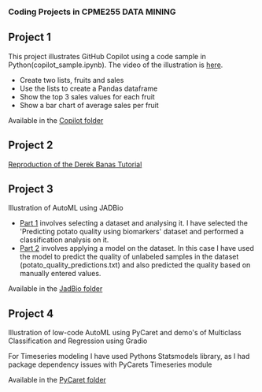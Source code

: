 ### Coding Projects in CPME255 DATA MINING

## Project 1

This project illustrates GitHub Copilot using a code sample in Python(copilot_sample.ipynb). The video of the illustration is [here](https://youtu.be/Ov0IqvViIhY).

- Create two lists, fruits and sales
- Use the lists to create a Pandas dataframe
- Show the top 3 sales values for each fruit
- Show a bar chart of average sales per fruit

Available in the [Copilot folder](https://github.com/shernee/01_cmpe255/tree/master/Copilot)


## Project 2

[Reproduction of the Derek Banas Tutorial](https://colab.research.google.com/drive/1vfP67pFabfiB4OJuGOdpt6ZrW-z5pNVW#scrollTo=ErYJd_o9YsDK)


## Project 3

Illustration of AutoML using JADBio
- [Part 1](https://youtu.be/hVyJIiNdIik) involves selecting a dataset and analysing it. I have selected the 'Predicting potato quality using biomarkers' dataset and performed a classification analysis on it.
- [Part 2](https://youtu.be/i2w8F3B3BD0) involves applying a model on the dataset. In this case I have used the model to predict the quality of unlabeled samples in the dataset (potato_quality_predictions.txt) and also predicted the quality based on manually entered values.

Available in the [JadBio folder](https://github.com/shernee/01_cmpe255/tree/master/JadBio)

## Project 4

Illustration of low-code AutoML using PyCaret and demo's of Multiclass Classification and Regression using Gradio

For Timeseries modeling I have used Pythons Statsmodels library, as I had package dependency issues with PyCarets Timeseries module

Available in the [PyCaret folder](https://github.com/shernee/01_cmpe255/tree/master/PyCaret)